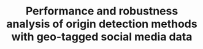 ---
title: "Performance and robustness analysis of origin detection methods with geo-tagged social media data"
authors:  ["__**Zhewei Liu**__"]
# ["Zhewei Liu", "Yishen Wang", "Jianhui Wang", "Siqi Wang", "Di Shi"]
#- Liu Zhewei
#- Zhang Anshu


#date: "2009-12-23T00:00:00Z"
doi: ""

# Schedule page publish date (NOT publication's date).
publishDate: ""
# publishDate: "2009-06-26T00:00:00Z"

# Publication type.
# Legend: 0 = Uncategorized; 1 = Conference paper; 2 = Journal article;
# 3 = Preprint / Working Paper; 4 = Report; 5 = Book; 6 = Book section;
# 7 = Thesis; 8 = Patent
publication_types: ["2"]

# Publication name and optional abbreviated publication name.
publication: "International Journal of Geographical Information Science, 2020"
publication_short: "**_International Journal of Geographical Information Science_**, _2020_"

selected: true


#abstract: An experiment for the quantitative determination of two co-eluting isomers, which are 3-pentanone and valeraldehyde, by using extract ion chromatogram in gas chromatograph–mass spectrometry (GC–MS) is described. The application is carried out by the internal standard method and the importance of molecular ion fragmentation via McLafferty rearrangement is emphasized. The unknown concentrations are readily calculated from the calibration curves generated by the students and compared with the actual data. The powerful capability of extract ion chromatogram in chemical analysis is appropriately demonstrated by this experiment, which can be fit into one session of the undergraduate instrumental analysis laboratory or other related scientific classes.

# Summary. An optional shortened abstract.
#summary: An experiment for the quantitative determination of two co-eluting isomers, which are 3-pentanone and valeraldehyde, by using extract ion chromatogram in gas chromatograph–mass spectrometry (GC–MS).

#tags:
#- Source Themes
#featured: true

#links:
#- name: Custom Link
#  url: http://chemeducator.org/bibs/0014005/14090212cj.htm
#url_pdf: http://eprints.soton.ac.uk/352095/1/Cushen-IMV2013.pdf
#url_code: '#'
#url_dataset: '#'
#url_poster: '#'
#url_project: ''
#url_slides: ''
#url_source: '#'
#url_video: '#'

# Featured image
# To use, add an image named `featured.jpg/png` to your page's folder. 
# mage:
#  caption: 'Image credit: [**Unsplash**](https://unsplash.com/photos/pLCdAaMFLTE)'
#  focal_point: ""
#  preview_only: false

# Associated Projects (optional).
#   Associate this publication with one or more of your projects.
#   Simply enter your project's folder or file name without extension.
#   E.g. `internal-project` references `content/project/internal-project/index.md`.
#   Otherwise, set `projects: []`.
#projects: []

# Slides (optional).
#   Associate this publication with Markdown slides.
#   Simply enter your slide deck's filename without extension.
#   E.g. `slides: "example"` references `content/slides/example/index.md`.
#   Otherwise, set `slides: ""`.


# {{% alert note %}}
# Click the *Cite* button above to demo the feature to enable visitors to import publication metadata into their reference management software.
# {{% /alert %}}

# {{% alert note %}}
# Click the *Slides* button above to demo Academic's Markdown slides feature.
# {{% /alert %}}

# Supplementary notes can be added here, including [code and math](https://sourcethemes.com/academic/docs/writing-markdown-latex/).

---
